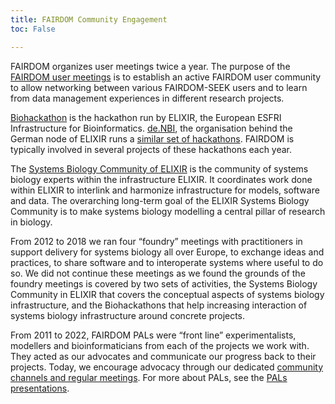 ```yaml
---
title: FAIRDOM Community Engagement
toc: False

---
```



FAIRDOM organizes user meetings twice a year. The purpose of the [FAIRDOM user meetings](https://fair-dom.org/events) is to establish an active FAIRDOM user community to allow networking between various FAIRDOM-SEEK users and to learn from data management experiences in different research projects. 

[Biohackathon](https://biohackathon-europe.org) is the hackathon run by ELIXIR, the European ESFRI Infrastructure for Bioinformatics. [de.NBI](https://www.denbi.de), the organisation behind the German node of ELIXIR runs a [similar set of hackathons](https://www.denbi.de/de-nbi-events). FAIRDOM is typically involved in several projects of these hackathons each year.

The [Systems Biology Community of ELIXIR](https://elixir-europe.org/communities/systems-biology) is the community of systems biology experts within the infrastructure ELIXIR. It coordinates work done within ELIXIR to interlink and harmonize infrastructure for models, software and data. The overarching long-term goal of the ELIXIR Systems Biology Community is to make systems biology modelling a central pillar of research in biology.

From 2012 to 2018 we ran four “foundry” meetings with practitioners in support delivery for systems biology all over Europe, to exchange ideas and practices, to share software and to interoperate systems where useful to do so. We did not continue these meetings as we found the grounds of the foundry meetings is covered by two sets of activities, the Systems Biology Community in ELIXIR that covers the conceptual aspects of systems biology infrastructure, and the Biohackathons that help increasing interaction of systems biology infrastructure around concrete projects.

From 2011 to 2022, FAIRDOM PALs were “front line” experimentalists, modellers and bioinformaticians from each of the projects we work with. They acted as our advocates and communicate our progress back to their projects. Today, we encourage advocacy through our dedicated [community channels and regular meetings](/get_involved). For more about PALs, see the [PALs presentations](https://fairdomhub.org/presentations?filter%5Bquery%5D=pals&order=created_at_desc). 
